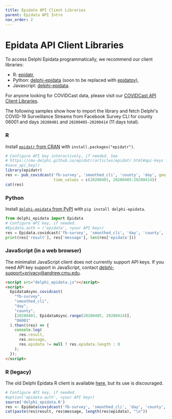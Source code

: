 ```yaml
---
title: Epidata API Client Libraries
parent: Epidata API Intro
nav_order: 2
---
```


# Epidata API Client Libraries

To access Delphi Epidata programmatically, we recommend our client libraries:

- R: [epidatr](https://cmu-delphi.github.io/epidatr/),
- Python: [delphi-epidata](https://pypi.org/project/delphi-epidata/) (soon to be replaced with [epidatpy](https://github.com/cmu-delphi/epidatpy)),
- Javascript: [delphi-epidata](https://github.com/cmu-delphi/delphi-epidata/blob/master/src/client/delphi_epidata.js).

For anyone looking for COVIDCast data, please visit our [COVIDCast API Client Libraries](covidcast_clients.md).

The following samples show how to import the library and fetch Delphi's
COVID-19 Surveillance Streams from Facebook Survey CLI for county 06001 and days
`20200401` and `20200405-20200414` (11 days total).

### R

Install [`epidatr` from CRAN](https://cran.r-project.org/package=epidatr)
with `install.packages("epidatr")`.

```R
# Configure API key interactively, if needed. See
# https://cmu-delphi.github.io/epidatr/articles/epidatr.html#api-keys for details.
#save_api_key()
library(epidatr)
res <- pub_covidcast('fb-survey', 'smoothed_cli', 'county', 'day', geo_values = '06001',
                     time_values = c(20200401, 20200405:20200414))
cat(res)
```

### Python

Install [`delphi-epidata` from PyPI](https://pypi.org/project/delphi-epidata/) with
`pip install delphi-epidata`.

```python
from delphi_epidata import Epidata
# Configure API key, if needed.
#Epidata.auth = ('epidata', <your API key>)
res = Epidata.covidcast('fb-survey', 'smoothed_cli', 'day', 'county', [20200401, Epidata.range(20200405, 20200414)], '06001')
print(res['result'], res['message'], len(res['epidata']))
```

### JavaScript (in a web browser)

The minimalist JavaScript client does not currently support API keys.
If you need API key support in JavaScript, contact delphi-support+privacy@andrew.cmu.edu.

```html
<script src="delphi_epidata.js"></script>
<script>
  EpidataAsync.covidcast(
    "fb-survey",
    "smoothed_cli",
    "day",
    "county",
    [20200401, EpidataAsync.range(20200405, 20200414)],
    "06001"
  ).then((res) => {
    console.log(
      res.result,
      res.message,
      res.epidata != null ? res.epidata.length : 0
    );
  });
</script>
```

### R (legacy)

The old Delphi Epidata R client is available
[here](https://github.com/cmu-delphi/delphi-epidata/blob/dev/src/client/delphi_epidata.R),
but its use is discouraged.

```R
# Configure API key, if needed.
#option('epidata.auth', <your API key>)
source('delphi_epidata.R')
res <- Epidata$covidcast('fb-survey', 'smoothed_cli', 'day', 'county', list(20200401, Epidata$range(20200405, 20200414)), '06001')
cat(paste(res$result, res$message, length(res$epidata), "\n"))
```

